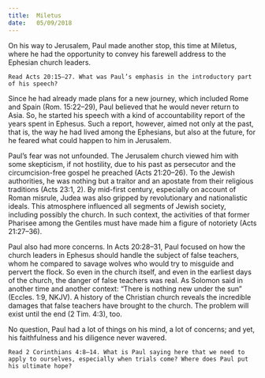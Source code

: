 ```yaml
---
title:  Miletus
date:   05/09/2018
---
```


On his way to Jerusalem, Paul made another stop, this time at Miletus, where he had the opportunity to convey his farewell address to the Ephesian church leaders.

`Read Acts 20:15–27. What was Paul’s emphasis in the introductory part of his speech?`

Since he had already made plans for a new journey, which included Rome and Spain (Rom. 15:22–29), Paul believed that he would never return to Asia. So, he started his speech with a kind of accountability report of the years spent in Ephesus. Such a report, however, aimed not only at the past, that is, the way he had lived among the Ephesians, but also at the future, for he feared what could happen to him in Jerusalem.

Paul’s fear was not unfounded. The Jerusalem church viewed him with some skepticism, if not hostility, due to his past as persecutor and the circumcision-free gospel he preached (Acts 21:20–26). To the Jewish authorities, he was nothing but a traitor and an apostate from their religious traditions (Acts 23:1, 2). By mid-first century, especially on account of Roman misrule, Judea was also gripped by revolutionary and nationalistic ideals. This atmosphere influenced all segments of Jewish society, including possibly the church. In such context, the activities of that former Pharisee among the Gentiles must have made him a figure of notoriety (Acts 21:27–36).

Paul also had more concerns. In Acts 20:28–31, Paul focused on how the church leaders in Ephesus should handle the subject of false teachers, whom he compared to savage wolves who would try to misguide and pervert the flock. So even in the church itself, and even in the earliest days of the church, the danger of false teachers was real. As Solomon said in another time and another context: “There is nothing new under the sun” (Eccles. 1:9, NKJV). A history of the Christian church reveals the incredible damages that false teachers have brought to the church. The problem will exist until the end (2 Tim. 4:3), too.

No question, Paul had a lot of things on his mind, a lot of concerns; and yet, his faithfulness and his diligence never wavered.

`Read 2 Corinthians 4:8–14. What is Paul saying here that we need to apply to ourselves, especially when trials come? Where does Paul put his ultimate hope?`